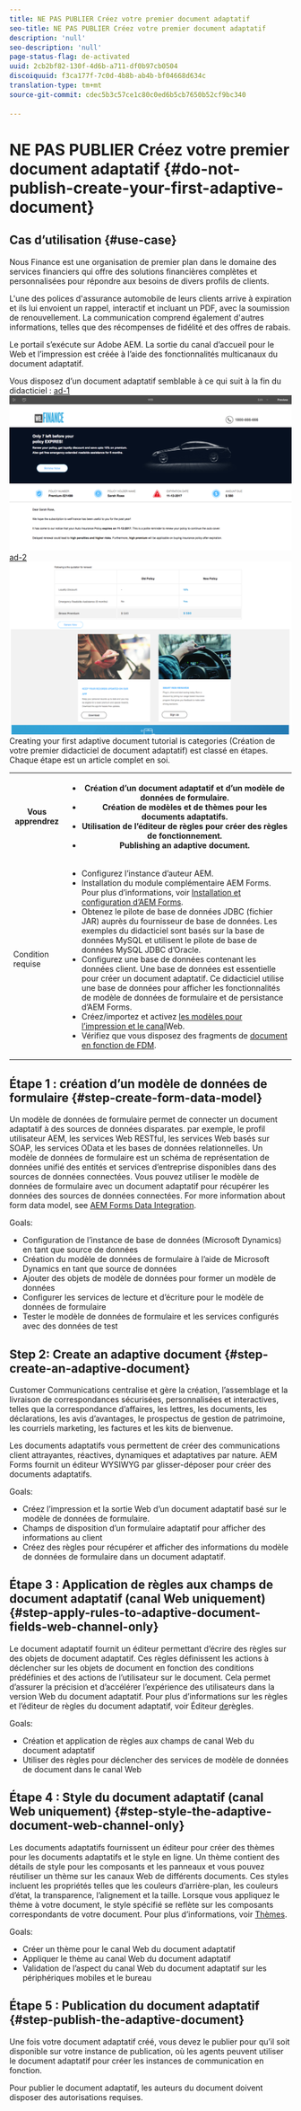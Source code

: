 ```yaml
---
title: NE PAS PUBLIER Créez votre premier document adaptatif
seo-title: NE PAS PUBLIER Créez votre premier document adaptatif
description: 'null'
seo-description: 'null'
page-status-flag: de-activated
uuid: 2cb2bf82-130f-4d6b-a711-df0b97cb0504
discoiquuid: f3ca177f-7c0d-4b8b-ab4b-bf04668d634c
translation-type: tm+mt
source-git-commit: cdec5b3c57ce1c80c0ed6b5cb7650b52cf9bc340

---
```



# NE PAS PUBLIER Créez votre premier document adaptatif {#do-not-publish-create-your-first-adaptive-document}

## Cas d’utilisation {#use-case}

Nous Finance est une organisation de premier plan dans le domaine des services financiers qui offre des solutions financières complètes et personnalisées pour répondre aux besoins de divers profils de clients.

L&#39;une des polices d&#39;assurance automobile de leurs clients arrive à expiration et ils lui envoient un rappel, interactif et incluant un PDF, avec la soumission de renouvellement. La communication comprend également d&#39;autres informations, telles que des récompenses de fidélité et des offres de rabais.

Le portail s’exécute sur Adobe AEM. La sortie du canal d’accueil pour le Web et l’impression est créée à l’aide des fonctionnalités multicanaux du document adaptatif.

Vous disposez d’un document adaptatif semblable à ce qui suit à la fin du didacticiel :
[ ad-1 ![](assets/ad-1.png)](https://blogs.adobe.com/contentcorner/files/2017/07/PAF_Mobile.pdf)[ ad-2 ![](assets/ad-2.png)](https://blogs.adobe.com/contentcorner/files/2017/07/PAF_Desktop.pdf)Creating your first adaptive document tutorial is categories (Création de votre premier didacticiel de document adaptatif) est classé en étapes. Chaque étape est un article complet en soi.

<table> 
 <tbody>
  <tr>
   <th>Vous apprendrez</th> 
   <th>
    <ul> 
     <li>Création d’un document adaptatif et d’un modèle de données de formulaire.</li> 
     <li>Création de modèles et de thèmes pour les documents adaptatifs.</li> 
     <li>Utilisation de l’éditeur de règles pour créer des règles de fonctionnement.<br /> </li> 
     <li>Publishing an adaptive document. <br /> </li> 
    </ul> </th> 
  </tr>
  <tr>
   <td>Condition requise</td> 
   <td>
    <ul> 
     <li>Configurez l’instance d’auteur AEM. </li> 
     <li>Installation du module complémentaire AEM Forms. Pour plus d’informations, voir <a href="/help/forms/using/installing-configuring-aem-forms-osgi.md" target="_blank">Installation et configuration d’AEM Forms</a>.</li> 
     <li>Obtenez le pilote de base de données JDBC (fichier JAR) auprès du fournisseur de base de données. Les exemples du didacticiel sont basés sur la base de données MySQL et utilisent le pilote de base de données MySQL JDBC d’Oracle. </li> 
     <li>Configurez une base de données contenant les données client. Une base de données est essentielle pour créer un document adaptatif. Ce didacticiel utilise une base de données pour afficher les fonctionnalités de modèle de données de formulaire et de persistance d’AEM Forms. </li> 
     <li>Créez/importez et activez <a href="/help/forms/using/web-channel-print-channel.md">les modèles pour l’impression et le canal</a>Web.</li> 
     <li>Vérifiez que vous disposez des fragments de <a href="/help/forms/using/document-fragments.md">document en fonction de FDM</a>.</li> 
    </ul> </td> 
  </tr>
 </tbody>
</table>

## Étape 1 : création d’un modèle de données de formulaire {#step-create-form-data-model}

Un modèle de données de formulaire permet de connecter un document adaptatif à des sources de données disparates. par exemple, le profil utilisateur AEM, les services Web RESTful, les services Web basés sur SOAP, les services OData et les bases de données relationnelles. Un modèle de données de formulaire est un schéma de représentation de données unifié des entités et services d’entreprise disponibles dans des sources de données connectées. Vous pouvez utiliser le modèle de données de formulaire avec un document adaptatif pour récupérer les données des sources de données connectées. For more information about form data model, see [AEM Forms Data Integration](/help/forms/using/data-integration.md).

Goals:

* Configuration de l’instance de base de données (Microsoft Dynamics) en tant que source de données
* Création du modèle de données de formulaire à l’aide de Microsoft Dynamics en tant que source de données
* Ajouter des objets de modèle de données pour former un modèle de données
* Configurer les services de lecture et d’écriture pour le modèle de données de formulaire
* Tester le modèle de données de formulaire et les services configurés avec des données de test

## Step 2: Create an adaptive document {#step-create-an-adaptive-document}

Customer Communications centralise et gère la création, l’assemblage et la livraison de correspondances sécurisées, personnalisées et interactives, telles que la correspondance d’affaires, les lettres, les documents, les déclarations, les avis d’avantages, le prospectus de gestion de patrimoine, les courriels marketing, les factures et les kits de bienvenue.

Les documents adaptatifs vous permettent de créer des communications client attrayantes, réactives, dynamiques et adaptatives par nature. AEM Forms fournit un éditeur WYSIWYG par glisser-déposer pour créer des documents adaptatifs.

<!--`For more information about adaptive documents, see [Introduction to authoring adaptive documents](/forms/using/introduction-ad-authoring.md).`-->

Goals:

* Créez l’impression et la sortie Web d’un document adaptatif basé sur le modèle de données de formulaire.
* Champs de disposition d’un formulaire adaptatif pour afficher des informations au client
* Créez des règles pour récupérer et afficher des informations du modèle de données de formulaire dans un document adaptatif.

<!--![see-the-guide-sm](assets/see-the-guide-sm.png)-->

## Étape 3 : Application de règles aux champs de document adaptatif (canal Web uniquement) {#step-apply-rules-to-adaptive-document-fields-web-channel-only}

Le document adaptatif fournit un éditeur permettant d’écrire des règles sur des objets de document adaptatif. Ces règles définissent les actions à déclencher sur les objets de document en fonction des conditions prédéfinies et des actions de l’utilisateur sur le document. Cela permet d’assurer la précision et d’accélérer l’expérience des utilisateurs dans la version Web du document adaptatif. Pour plus d’informations sur les règles et l’éditeur de règles du document adaptatif, voir Éditeur [de](/help/forms/using/rule-editor.md)règles.

Goals:

* Création et application de règles aux champs de canal Web du document adaptatif
* Utiliser des règles pour déclencher des services de modèle de données de document dans le canal Web

## Étape 4 : Style du document adaptatif (canal Web uniquement) {#step-style-the-adaptive-document-web-channel-only}

Les documents adaptatifs fournissent un éditeur pour créer des thèmes pour les documents adaptatifs et le style en ligne. Un thème contient des détails de style pour les composants et les panneaux et vous pouvez réutiliser un thème sur les canaux Web de différents documents. Ces styles incluent les propriétés telles que les couleurs d’arrière-plan, les couleurs d’état, la transparence, l’alignement et la taille. Lorsque vous appliquez le thème à votre document, le style spécifié se reflète sur les composants correspondants de votre document. Pour plus d’informations, voir [Thèmes](/help/forms/using/themes.md).

Goals:

* Créer un thème pour le canal Web du document adaptatif
* Appliquer le thème au canal Web du document adaptatif
* Validation de l’aspect du canal Web du document adaptatif sur les périphériques mobiles et le bureau

## Étape 5 : Publication du document adaptatif {#step-publish-the-adaptive-document}

Une fois votre document adaptatif créé, vous devez le publier pour qu’il soit disponible sur votre instance de publication, où les agents peuvent utiliser le document adaptatif pour créer les instances de communication en fonction.

Pour publier le document adaptatif, les auteurs du document doivent disposer des autorisations requises.
